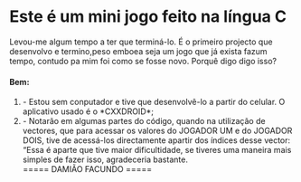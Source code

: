 <h1>Este é um mini jogo feito na língua C</h1>

<p>Levou-me algum tempo a ter que terminá-lo.
É o primeiro projecto que desenvolvo e termino,peso emboea seja um jogo que já exista fazum tempo, contudo pa mim foi como se fosse novo.
Porquê digo digo isso?
</p>

<h4>Bem:</h4>
<ol>
<li> - Estou sem conputador e tive que desenvolvê-lo a partir do celular.
O aplicativo usado é o *CXXDROID*;
</li>

<li> - Notarão em algumas partes do código, quando na utilização de vectores, que para acessar os valores do JOGADOR UM e do JOGADOR DOIS, tive de acessá-los directamente apartir dos índices desse vector: “Essa é aparte que tive maior dificultidade, se tiveres uma maneira mais simples de fazer isso, agradeceria bastante.
</li>
===== DAMIÃO FACUNDO =====
